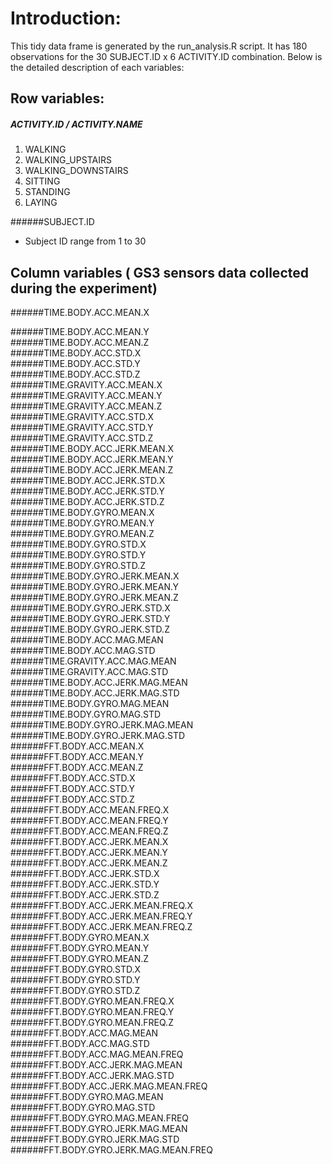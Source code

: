 # Introduction:

This tidy data frame is generated by the run_analysis.R script. It has 180 observations for the
30 SUBJECT.ID x 6 ACTIVITY.ID combination.  Below is the detailed description of each variables:

## Row variables:
##### ACTIVITY.ID / ACTIVITY.NAME
1. WALKING
2. WALKING_UPSTAIRS
3. WALKING_DOWNSTAIRS
4. SITTING
5. STANDING
6. LAYING

######SUBJECT.ID
* Subject ID range from 1 to 30

## Column variables ( GS3 sensors data collected during the experiment)

######TIME.BODY.ACC.MEAN.X
            
######TIME.BODY.ACC.MEAN.Y             
######TIME.BODY.ACC.MEAN.Z            
######TIME.BODY.ACC.STD.X              
######TIME.BODY.ACC.STD.Y             
######TIME.BODY.ACC.STD.Z              
######TIME.GRAVITY.ACC.MEAN.X          
######TIME.GRAVITY.ACC.MEAN.Y          
######TIME.GRAVITY.ACC.MEAN.Z         
######TIME.GRAVITY.ACC.STD.X           
######TIME.GRAVITY.ACC.STD.Y           
######TIME.GRAVITY.ACC.STD.Z           
######TIME.BODY.ACC.JERK.MEAN.X       
######TIME.BODY.ACC.JERK.MEAN.Y        
######TIME.BODY.ACC.JERK.MEAN.Z        
######TIME.BODY.ACC.JERK.STD.X         
######TIME.BODY.ACC.JERK.STD.Y        
######TIME.BODY.ACC.JERK.STD.Z         
######TIME.BODY.GYRO.MEAN.X            
######TIME.BODY.GYRO.MEAN.Y            
######TIME.BODY.GYRO.MEAN.Z           
######TIME.BODY.GYRO.STD.X             
######TIME.BODY.GYRO.STD.Y             
######TIME.BODY.GYRO.STD.Z             
######TIME.BODY.GYRO.JERK.MEAN.X      
######TIME.BODY.GYRO.JERK.MEAN.Y      
######TIME.BODY.GYRO.JERK.MEAN.Z       
######TIME.BODY.GYRO.JERK.STD.X        
######TIME.BODY.GYRO.JERK.STD.Y       
######TIME.BODY.GYRO.JERK.STD.Z        
######TIME.BODY.ACC.MAG.MEAN           
######TIME.BODY.ACC.MAG.STD            
######TIME.GRAVITY.ACC.MAG.MEAN       
######TIME.GRAVITY.ACC.MAG.STD         
######TIME.BODY.ACC.JERK.MAG.MEAN      
######TIME.BODY.ACC.JERK.MAG.STD       
######TIME.BODY.GYRO.MAG.MEAN         
######TIME.BODY.GYRO.MAG.STD           
######TIME.BODY.GYRO.JERK.MAG.MEAN     
######TIME.BODY.GYRO.JERK.MAG.STD      
######FFT.BODY.ACC.MEAN.X             
######FFT.BODY.ACC.MEAN.Y              
######FFT.BODY.ACC.MEAN.Z              
######FFT.BODY.ACC.STD.X               
######FFT.BODY.ACC.STD.Y              
######FFT.BODY.ACC.STD.Z               
######FFT.BODY.ACC.MEAN.FREQ.X         
######FFT.BODY.ACC.MEAN.FREQ.Y        
######FFT.BODY.ACC.MEAN.FREQ.Z        
######FFT.BODY.ACC.JERK.MEAN.X         
######FFT.BODY.ACC.JERK.MEAN.Y         
######FFT.BODY.ACC.JERK.MEAN.Z         
######FFT.BODY.ACC.JERK.STD.X         
######FFT.BODY.ACC.JERK.STD.Y          
######FFT.BODY.ACC.JERK.STD.Z         
######FFT.BODY.ACC.JERK.MEAN.FREQ.X    
######FFT.BODY.ACC.JERK.MEAN.FREQ.Y   
######FFT.BODY.ACC.JERK.MEAN.FREQ.Z    
######FFT.BODY.GYRO.MEAN.X             
######FFT.BODY.GYRO.MEAN.Y             
######FFT.BODY.GYRO.MEAN.Z            
######FFT.BODY.GYRO.STD.X              
######FFT.BODY.GYRO.STD.Y              
######FFT.BODY.GYRO.STD.Z              
######FFT.BODY.GYRO.MEAN.FREQ.X       
######FFT.BODY.GYRO.MEAN.FREQ.Y        
######FFT.BODY.GYRO.MEAN.FREQ.Z        
######FFT.BODY.ACC.MAG.MEAN            
######FFT.BODY.ACC.MAG.STD            
######FFT.BODY.ACC.MAG.MEAN.FREQ       
######FFT.BODY.ACC.JERK.MAG.MEAN       
######FFT.BODY.ACC.JERK.MAG.STD        
######FFT.BODY.ACC.JERK.MAG.MEAN.FREQ 
######FFT.BODY.GYRO.MAG.MEAN           
######FFT.BODY.GYRO.MAG.STD            
######FFT.BODY.GYRO.MAG.MEAN.FREQ      
######FFT.BODY.GYRO.JERK.MAG.MEAN     
######FFT.BODY.GYRO.JERK.MAG.STD       
######FFT.BODY.GYRO.JERK.MAG.MEAN.FREQ
